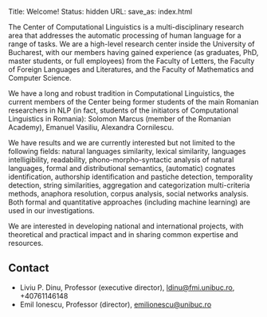 Title: Welcome!
Status: hidden
URL: 
save_as: index.html

The Center of Computational Linguistics is a multi-disciplinary research area
that addresses the automatic processing of human language for a range of tasks.
We are a high-level research center inside the University of Bucharest, with
our members having gained experience (as graduates, PhD, master students, or
full employees) from the Faculty of Letters, the Faculty of Foreign Languages
and Literatures, and the Faculty of Mathematics and Computer Science.

We have a long and robust tradition in Computational Linguistics, the current
members of the Center being former students of the main Romanian researchers in
NLP (in fact, students of the initiators of Computational Linguistics in
Romania): Solomon Marcus (member of the Romanian Academy), Emanuel Vasiliu,
Alexandra Cornilescu.

We have results and we are currently interested  but not limited  to the
following fields: natural languages similarity, lexical similarity, languages
intelligibility, readability,  phono-morpho-syntactic analysis of natural
languages, formal and distributional semantics, (automatic) cognates
identification, authorship identification and pastiche detection, temporality
detection, string similarities, aggregation and categorization multi-criteria
methods, anaphora resolution, corpus analysis, social networks analysis. Both
formal and quantitative approaches (including machine learning) are used
in our investigations.
  
We are interested in developing national and international projects, with
theoretical and practical impact and in sharing common expertise and resources.

## Contact

 * Liviu P. Dinu, Professor (executive director), ldinu@fmi.unibuc.ro, +40761146148
 * Emil Ionescu, Professor (director), emilionescu@unibuc.ro
